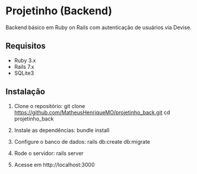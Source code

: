 # Projetinho (Backend)

Backend básico em Ruby on Rails com autenticação de usuários via Devise.

## Requisitos

- Ruby 3.x
- Rails 7.x
- SQLite3

## Instalação

1. Clone o repositório:
git clone https://github.com/MatheusHenriqueMO/projetinho_back.git
cd projetinho_back

2. Instale as dependências:
bundle install

3. Configure o banco de dados:
rails db:create db:migrate

4. Rode o servidor:
rails server

6. Acesse em http://localhost:3000
